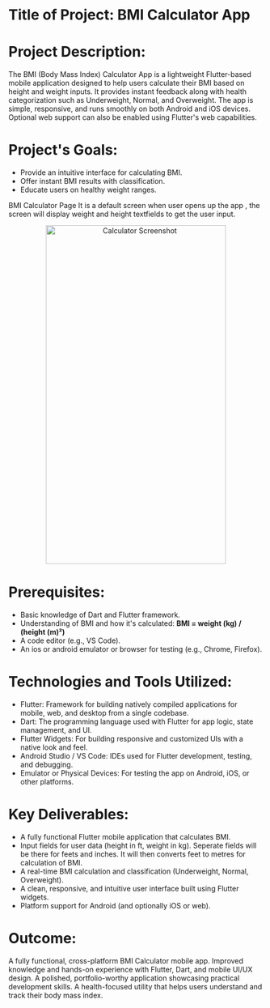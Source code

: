 # Title of Project: BMI Calculator App

# Project Description:

The BMI (Body Mass Index) Calculator App is a lightweight Flutter-based mobile application designed to help users calculate their BMI based on height and weight inputs. It provides instant feedback along with health categorization such as Underweight, Normal, and Overweight. The app is simple, responsive, and runs smoothly on both Android and iOS devices. Optional web support can also be enabled using Flutter's web capabilities.

# Project's Goals:

* Provide an intuitive interface for calculating BMI.
* Offer instant BMI results with classification.
* Educate users on healthy weight ranges.

BMI Calculator Page 
It is a default screen when user opens up the app , the screen will display weight and height textfields to get the user input. 
<br>
<p align="center">
 <img width="356" height="669" alt="Calculator Screenshot" src="https://github.com/user-attachments/assets/469d89fa-2284-482a-99aa-3f2a912880ac" />
</p>

# Prerequisites:

* Basic knowledge of Dart and Flutter framework.
* Understanding of BMI and how it's calculated:
  **BMI = weight (kg) / (height (m)²)**
* A code editor (e.g., VS Code).
* An ios or android emulator or browser for testing (e.g., Chrome, Firefox).

# Technologies and Tools Utilized:
 
* Flutter: Framework for building natively compiled applications for mobile, web, and desktop from a single codebase.
* Dart: The programming language used with Flutter for app logic, state management, and UI.
* Flutter Widgets: For building responsive and customized UIs with a native look and feel.
* Android Studio / VS Code: IDEs used for Flutter development, testing, and debugging.
* Emulator or Physical Devices: For testing the app on Android, iOS, or other platforms.

# Key Deliverables:

* A fully functional Flutter mobile application that calculates BMI.
* Input fields for user data (height in ft, weight in kg). Seperate fields will be there for feets and inches. It will then converts feet to metres for calculation of BMI.
* A real-time BMI calculation and classification (Underweight, Normal, Overweight).
* A clean, responsive, and intuitive user interface built using Flutter widgets.
* Platform support for Android (and optionally iOS or web).

# Outcome:

A fully functional, cross-platform BMI Calculator mobile app.
Improved knowledge and hands-on experience with Flutter, Dart, and mobile UI/UX design.
A polished, portfolio-worthy application showcasing practical development skills.
A health-focused utility that helps users understand and track their body mass index.




